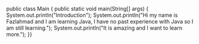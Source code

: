 public class Main {
  public static void main(String[] args) {
    System.out.println("Introduction");
    System.out.println("Hi my name is Fazlahmad and I am learning Java, I have no past experience with Java so I am still learning.");
    System.out.println("It is amazing and I want to learn more.");
    }}
